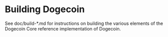 Building Dogecoin
================

See doc/build-*.md for instructions on building the various
elements of the Dogecoin Core reference implementation of Dogecoin.
